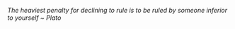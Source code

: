 *The heaviest penalty for declining to rule is to be ruled by someone inferior to yourself ~ Plato* 
                                                                                             
